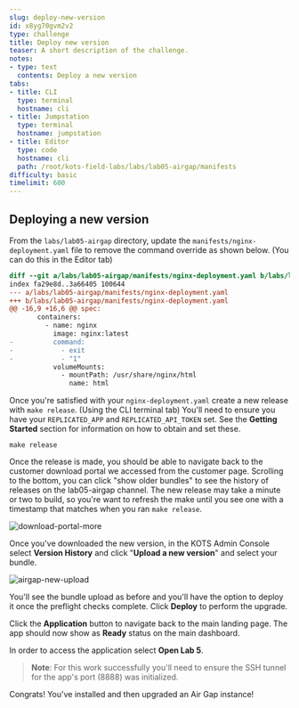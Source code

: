 ```yaml
---
slug: deploy-new-version
id: x8yg70gvm2v2
type: challenge
title: Deploy new version
teaser: A short description of the challenge.
notes:
- type: text
  contents: Deploy a new version
tabs:
- title: CLI
  type: terminal
  hostname: cli
- title: Jumpstation
  type: terminal
  hostname: jumpstation
- title: Editor
  type: code
  hostname: cli
  path: /root/kots-field-labs/labs/lab05-airgap/manifests
difficulty: basic
timelimit: 600
---
```


## Deploying a new version

From the `labs/lab05-airgap` directory, update the `manifests/nginx-deployment.yaml` file to remove the command override as shown below. (You can do this in the Editor tab)


```diff
diff --git a/labs/lab05-airgap/manifests/nginx-deployment.yaml b/labs/lab05-airgap/manifests/nginx-deployment.yaml
index fa29e8d..3a66405 100644
--- a/labs/lab05-airgap/manifests/nginx-deployment.yaml
+++ b/labs/lab05-airgap/manifests/nginx-deployment.yaml
@@ -16,9 +16,6 @@ spec:
       containers:
         - name: nginx
           image: nginx:latest
-          command:
-            - exit
-            - "1"
           volumeMounts:
             - mountPath: /usr/share/nginx/html
               name: html
```

Once you're satisfied with your `nginx-deployment.yaml` create a new release with `make release`. (Using the CLI terminal tab)
You'll need to ensure you have your `REPLICATED_APP` and `REPLICATED_API_TOKEN` set. See the **Getting Started** section for information on how to obtain and set these.

```shell
make release
```

Once the release is made, you should be able to navigate back to the customer download portal we accessed from the customer page.
Scrolling to the bottom, you can click "show older bundles" to see the history of releases on the lab05-airgap channel.
The new release may take a minute or two to build, so you're want to refresh the make until you see one
with a timestamp that matches when you ran `make release`.

![download-portal-more](../assets/download-portal-more.png)

Once you've downloaded the new version, in the KOTS Admin Console select **Version History** and click "**Upload a new version**" and select your bundle.

![airgap-new-upload](../assets/airgap-new-upload.png)

You'll see the bundle upload as before and you'll have the option to deploy it once the
preflight checks complete. Click **Deploy** to perform the upgrade.

Click the **Application** button to navigate back to the main landing page. The app should now show as **Ready** status on the main dashboard.

In order to access the application select **Open Lab 5**.
> **Note**: For this work successfully you'll need to ensure the SSH tunnel for the app's port (8888) was initialized.

Congrats! You've installed and then upgraded an Air Gap instance!